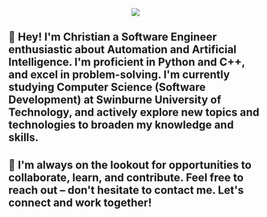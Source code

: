 <p align="center">
  <img src="https://discord-readme-badge.vercel.app/api?id=910033554644295750">
</p>

<h2>👋 Hey! I'm Christian a Software Engineer enthusiastic about Automation and Artificial Intelligence. I'm proficient in Python and C++, and excel in problem-solving. I'm currently studying Computer Science (Software Development) at Swinburne University of Technology, and actively explore new topics and technologies to broaden my knowledge and skills.</h2>

<h2>🔗 I'm always on the lookout for opportunities to collaborate, learn, and contribute. Feel free to reach out – don't hesitate to contact me. Let's connect and work together!</h2>

